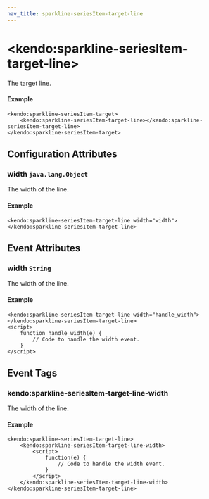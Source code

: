 ```yaml
---
nav_title: sparkline-seriesItem-target-line
---
```


# \<kendo:sparkline-seriesItem-target-line\>

The target line.

#### Example
    <kendo:sparkline-seriesItem-target>
        <kendo:sparkline-seriesItem-target-line></kendo:sparkline-seriesItem-target-line>
    </kendo:sparkline-seriesItem-target>

## Configuration Attributes

### width `java.lang.Object`

The width of the line.

#### Example
    <kendo:sparkline-seriesItem-target-line width="width">
    </kendo:sparkline-seriesItem-target-line>


## Event Attributes

### width `String`

The width of the line.


#### Example
    <kendo:sparkline-seriesItem-target-line width="handle_width">
    </kendo:sparkline-seriesItem-target-line>
    <script>
        function handle_width(e) {
            // Code to handle the width event.
        }
    </script>

## Event Tags

### kendo:sparkline-seriesItem-target-line-width

The width of the line.


#### Example
    <kendo:sparkline-seriesItem-target-line>
        <kendo:sparkline-seriesItem-target-line-width>
            <script>
                function(e) {
                    // Code to handle the width event.
                }
            </script>
        </kendo:sparkline-seriesItem-target-line-width>
    </kendo:sparkline-seriesItem-target-line>

